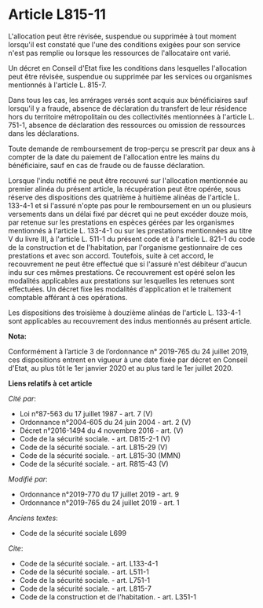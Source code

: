 # Article L815-11

L'allocation peut être révisée, suspendue ou supprimée à tout moment lorsqu'il est constaté que l'une des conditions exigées
pour son service n'est pas remplie ou lorsque les ressources de l'allocataire ont varié.

Un décret en Conseil d'Etat fixe les conditions dans lesquelles l'allocation peut être révisée, suspendue ou supprimée par
les services ou organismes mentionnés à l'article L. 815-7.

Dans tous les cas, les arrérages versés sont acquis aux bénéficiaires sauf lorsqu'il y a fraude, absence de déclaration du
transfert de leur résidence hors du territoire métropolitain ou des collectivités mentionnées à l'article L. 751-1, absence
de déclaration des ressources ou omission de ressources dans les déclarations.

Toute demande de remboursement de trop-perçu se prescrit par deux ans à compter de la date du paiement de l'allocation entre
les mains du bénéficiaire, sauf en cas de fraude ou de fausse déclaration.

Lorsque l'indu notifié ne peut être recouvré sur l'allocation mentionnée au premier alinéa du présent article, la
récupération peut être opérée, sous réserve des dispositions des quatrième à huitième alinéas de l'article L. 133-4-1 et si
l'assuré n'opte pas pour le remboursement en un ou plusieurs versements dans un délai fixé par décret qui ne peut excéder
douze mois, par retenue sur les prestations en espèces gérées par les organismes mentionnés à l'article L. 133-4-1 ou sur les
prestations mentionnées au titre V du livre III, à l'article L. 511-1 du présent code et à l'article L. 821-1 du code de la
construction et de l'habitation, par l'organisme gestionnaire de ces prestations et avec son accord. Toutefois, suite à cet
accord, le recouvrement ne peut être effectué que si l'assuré n'est débiteur d'aucun indu sur ces mêmes prestations. Ce
recouvrement est opéré selon les modalités applicables aux prestations sur lesquelles les retenues sont effectuées. Un décret
fixe les modalités d'application et le traitement comptable afférant à ces opérations.

Les dispositions des troisième à douzième alinéas de l'article L. 133-4-1 sont applicables au recouvrement des indus
mentionnés au présent article.

**Nota:**

Conformément à l’article 3 de l’ordonnance n° 2019-765 du 24 juillet 2019, ces dispositions entrent en vigueur à une date
fixée par décret en Conseil d'Etat, au plus tôt le 1er janvier 2020 et au plus tard le 1er juillet 2020.

**Liens relatifs à cet article**

_Cité par_:

  - Loi n°87-563 du 17 juillet 1987 - art. 7 (V)
  - Ordonnance n°2004-605 du 24 juin 2004 - art. 2 (V)
  - Décret n°2016-1494 du 4 novembre 2016 - art. (V)
  - Code de la sécurité sociale. - art. D815-2-1 (V)
  - Code de la sécurité sociale. - art. L815-29 (V)
  - Code de la sécurité sociale. - art. L815-30 (MMN)
  - Code de la sécurité sociale. - art. R815-43 (V)

_Modifié par_:

  - Ordonnance n°2019-770 du 17 juillet 2019 - art. 9
  - Ordonnance n°2019-765 du 24 juillet 2019 - art. 1

_Anciens textes_:

  - Code de la sécurité sociale L699

_Cite_:

  - Code de la sécurité sociale. - art. L133-4-1
  - Code de la sécurité sociale. - art. L511-1
  - Code de la sécurité sociale. - art. L751-1
  - Code de la sécurité sociale. - art. L815-7
  - Code de la construction et de l'habitation. - art. L351-1
